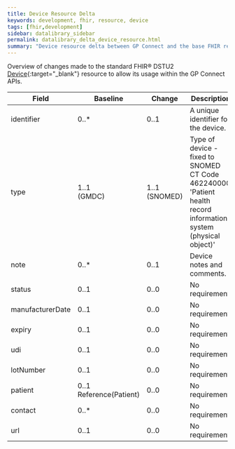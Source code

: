 ```yaml
---
title: Device Resource Delta
keywords: development, fhir, resource, device
tags: [fhir,development]
sidebar: datalibrary_sidebar
permalink: datalibrary_delta_device_resource.html
summary: "Device resource delta between GP Connect and the base FHIR resource."
---
```


Overview of changes made to the standard FHIR&reg; DSTU2 [Device](https://www.hl7.org/fhir/DSTU2/device.html){:target="_blank"} resource to allow its usage within the GP Connect APIs.

<table>
	<thead>
		<tr>
			<th>Field</th>
			<th>Baseline</th>
			<th>Change</th>
			<th>Description</th>
		</tr>
	</thead>
	<tbody>
		<tr>
			<td>	identifier	</td>
			<td>	0..*	</td>
			<td>	0..1	</td>
			<td>	A unique identifier for the device.	</td>
		</tr>
		<tr>
			<td>	type	</td>
			<td>	1..1<br>(GMDC)	</td>
			<td>	1..1<br>(SNOMED)	</td>
			<td>	Type of device - fixed to SNOMED CT Code 462240000 'Patient health record information system (physical object)'</td>
		</tr>
		<tr>
			<td>	note	</td>
			<td>	0..*	</td>
			<td>	0..1	</td>
			<td>	Device notes and comments.	</td>
		</tr>
		<tr>
			<td>	status	</td>
			<td>	0..1	</td>
			<td>	0..0	</td>
			<td>	No requirement.	</td>
		</tr>
		<tr>
			<td>	manufacturerDate	</td>
			<td>	0..1	</td>
			<td>	0..0	</td>
			<td>	No requirement.	</td>
		</tr>
		<tr>
			<td>	expiry	</td>
			<td>	0..1	</td>
			<td>	0..0	</td>
			<td>	No requirement.	</td>
		</tr>
		<tr>
			<td>	udi	</td>
			<td>	0..1	</td>
			<td>	0..0	</td>
			<td>	No requirement.	</td>
		</tr>
		<tr>
			<td>	lotNumber	</td>
			<td>	0..1	</td>
			<td>	0..0	</td>
			<td>	No requirement.	</td>
		</tr>
		<tr>
			<td>	patient	</td>
			<td>	0..1<br>Reference(Patient)	</td>
			<td>	0..0	</td>
			<td>	No requirement.	</td>
		</tr>
		<tr>
			<td>	contact	</td>
			<td>	0..*	</td>
			<td>	0..0	</td>
			<td>	No requirement.	</td>
		</tr>
		<tr>
			<td>	url	</td>
			<td>	0..1	</td>
			<td>	0..0	</td>
			<td>	No requirement.	</td>
		</tr>
	</tbody>
</table>

